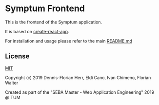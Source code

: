 # Symptum Frontend

This is the frontend of the Symptum application.

It is based on [create-react-app](https://github.com/facebook/create-react-app).

For installation and usage please refer to the main [README.md](../README.md)

## License

[MIT](../LICENSE)

Copyright (c) 2019 Dennis-Florian Herr, Eldi Cano, Ivan Chimeno, Florian Walter

Created as part of the "SEBA Master - Web Application Engineering" 2019 @ TUM
